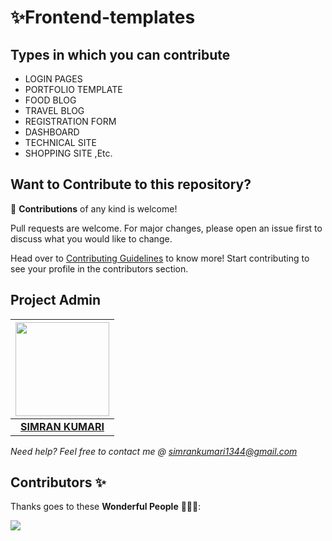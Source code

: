 # ✨Frontend-templates

## Types in which you can contribute
- LOGIN PAGES
- PORTFOLIO TEMPLATE
- FOOD BLOG
- TRAVEL BLOG
- REGISTRATION FORM
- DASHBOARD
- TECHNICAL SITE
- SHOPPING SITE ,Etc.

## Want to Contribute to this repository?
🚀 **Contributions** of any kind is welcome!

Pull requests are welcome. For major changes, please open an issue first to discuss what you would like to change.

Head over to [Contributing Guidelines](https://github.com/simranquirky/Frontend_templates/blob/main/CONTRIBUTING.md) to know more!
Start contributing to see your profile in the contributors section.

## Project Admin

|                                     <a href="https://github.com/simranquirky"><img src="https://avatars.githubusercontent.com/u/60690997?s=400&u=9530610016fa2171d559af8bcdb3e9178bb7d308&v=4" width=150px height=150px /></a>                                      |
| :-----------------------------------------------------------------------------------------------------------------------------------------------------------------------------------------------------------------------------------------------------------------: |
|                                                                                      **[SIMRAN KUMARI](https://www.linkedin.com/in/simran-kumari-810212190/)**                                                                                    |

*Need help? Feel free to contact me @ simrankumari1344@gmail.com*

 ## Contributors ✨

Thanks goes to these **Wonderful People** 👨🏻‍💻:       

<a href="https://github.com/simranquirky/Frontend_templates/graphs/contributors">
  <img src="https://contrib.rocks/image?repo=simranquirky/Frontend_templates" />
</a> 

